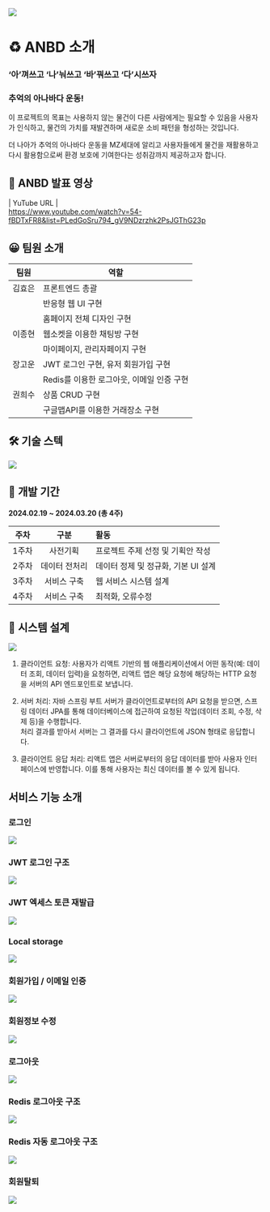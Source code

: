 ![](readme/newhome.png)

# ♻️ **ANBD 소개**

### ‘아’껴쓰고 ‘나’눠쓰고 ‘바’꿔쓰고 ‘다’시쓰자

### 추억의 아나바다 운동!

이 프로젝트의 목표는 사용하지 않는 물건이 다른 사람에게는 필요할 수 있음을 사용자가 인식하고,
물건의 가치를 재발견하며 새로운 소비 패턴을 형성하는 것입니다.  

더 나아가 추억의 아나바다 운동을 MZ세대에 알리고 사용자들에게 물건을 재활용하고 다시 활용함으로써 환경 보호에 기여한다는 성취감까지 제공하고자 합니다.

## 🎤 **ANBD 발표 영상**

| YuTube URL |  
https://www.youtube.com/watch?v=54-fBDTxFR8&list=PLedGoSru794_gV9NDzrzhk2PsJGThG23p


## 😀 **팀원 소개**

| 팀원  | 역할                         |
|-----|----------------------------|
| 김효은 | 프론트엔드 총괄                   |
|     | 반응형 웹 UI 구현                |
|     | 홈페이지 전체 디자인 구현             |
| 이종현 | 웹소켓을 이용한 채팅방 구현            |
|     | 마이페이지, 관리자페이지 구현           |
| 장고운 | JWT 로그인 구현, 유저 회원가입 구현     |
|  | Redis를 이용한 로그아웃, 이메일 인증 구현 |
| 권희수 | 상품 CRUD 구현                 |
|  | 구글맵API를 이용한 거래장소 구현        |

## 🛠 **기술 스텍**
![](readme/skillstack.png)

## 📆 **개발 기간**

**2024.02.19 ~ 2024.03.20 (총 4주)**

| 주차  |   구분 | 활동                     |
|:---:|:---:|:-----------------------|
| 1주차 |  사전기획 | 프로젝트 주제 선정 및 기획안 작성    | 
| 2주차 | 데이터 전처리 | 데이터 정제 및 정규화, 기본  UI 설계|
| 3주차 | 서비스 구축 | 웹 서비스 시스템 설계           |
| 4주차 | 서비스 구축 | 최적화, 오류수정              |  


## 🔄 **시스템 설계**
![](readme/systemarchitecture.png)

1. 클라이언트 요청: 사용자가 리액트 기반의 웹 애플리케이션에서 어떤 동작(예: 데이터 조회, 데이터 입력)을 요청하면, 리액트 앱은 해당 요청에 해당하는 HTTP 요청을 서버의 API 엔드포인트로 보냅니다.  

2. 서버 처리: 자바 스프링 부트 서버가 클라이언트로부터의 API 요청을 받으면, 스프링 데이터 JPA를 통해 데이터베이스에 접근하여 요청된 작업(데이터 조회, 수정, 삭제 등)을 수행합니다.  
처리 결과를 받아서 서버는 그 결과를 다시 클라이언트에 JSON 형태로 응답합니다.

3. 클라이언트 응답 처리: 리액트 앱은 서버로부터의 응답 데이터를 받아 사용자 인터페이스에 반영합니다. 이를 통해 사용자는 최신 데이터를 볼 수 있게 됩니다.

## **서비스 기능 소개**

### 로그인
![](readme/login1.gif)

### JWT 로그인 구조
![](readme/login1.png)

### JWT 엑세스 토큰 재발급
![](readme/reissue1.png)

### Local storage
![](readme/localstorage.png)

### 회원가입 / 이메일 인증
![](readme/signup1.gif)

### 회원정보 수정
![](readme/update1.gif)

### 로그아웃
![](readme/logout1.gif)

### Redis 로그아웃 구조
![](readme/logout1.png)

### Redis 자동 로그아웃 구조
![](readme/autologout1.png)

### 회원탈퇴
![](readme/exist1.gif)

